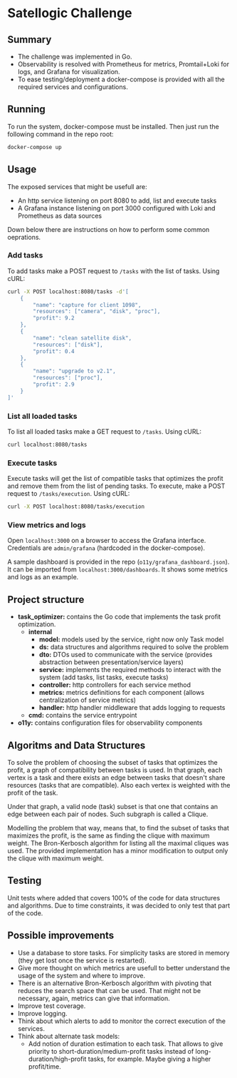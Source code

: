 # Satellogic Challenge

## Summary

- The challenge was implemented in Go.
- Observability is resolved with Prometheus for metrics, Promtail+Loki for logs, and Grafana for visualization.
- To ease testing/deployment a docker-compose is provided with all the required services and configurations.


## Running

To run the system, docker-compose must be installed. Then just run the following command in the repo root:

```bash
docker-compose up
```

## Usage

The exposed services that might be usefull are:

- An http service listening on port 8080 to add, list and execute tasks
- A Grafana instance listening on port 3000 configured with Loki and Prometheus as data sources

Down below there are instructions on how to perform some common oeprations.


### Add tasks
To add tasks make a POST request to `/tasks` with the list of tasks. Using cURL:

```bash
curl -X POST localhost:8080/tasks -d'[
    {
        "name": "capture for client 1098",
        "resources": ["camera", "disk", "proc"],
        "profit": 9.2
    },
    {
        "name": "clean satellite disk",
        "resources": ["disk"],
        "profit": 0.4
    },
    {
        "name": "upgrade to v2.1",
        "resources": ["proc"],
        "profit": 2.9
    }
]'
```

### List all loaded tasks
To list all loaded tasks make a GET request to `/tasks`. Using cURL:

```bash
curl localhost:8080/tasks
```

### Execute tasks
Execute tasks will get the list of compatible tasks that optimizes the profit and remove them from the list of pending tasks. To execute, make a POST request to `/tasks/execution`. Using cURL:
```bash
curl -X POST localhost:8080/tasks/execution
```

### View metrics and logs
Open `localhost:3000` on a browser to access the Grafana interface. Credentials are `admin/grafana` (hardcoded in the docker-compose).

A sample dashboard is provided in the repo (`o11y/grafana_dashboard.json`). It can be imported from `localhost:3000/dashboards`. It shows some metrics and logs as an example.

## Project structure

- **task_optimizer:** contains the Go code that implements the task profit optimization.
  - **internal**
      - **model:** models used by the service, right now only Task model
      - **ds:** data structures and algorithms required to solve the problem
      - **dto:** DTOs used to communicate with the service (provides abstraction between presentation/service layers)
      - **service:** implements the required methods to interact with the system (add tasks, list tasks, execute tasks)
      - **controller:** http controllers for each service method
      - **metrics:** metrics definitions for each component (allows centralization of service metrics)
      - **handler:** http handler middleware that adds logging to requests
  - **cmd:** contains the service entrypoint
- **o11y:** contains configuration files for observability components

## Algoritms and Data Structures

To solve the problem of choosing the subset of tasks that optimizes the profit, a graph of compatibility between tasks is used. In that graph, each vertex is a task and there exists an edge between tasks that doesn't share resources (tasks that are compatible). Also each vertex is weighted with the profit of the task.

Under that graph, a valid node (task) subset is that one that contains an edge between each pair of nodes. Such subgraph is called a Clique.

Modelling the problem that way, means that, to find the subset of tasks that maximizes the profit, is the same as finding the clique with maximum weight. The Bron-Kerbosch algorithm for listing all the maximal cliques was used. The provided implementation has a minor modification to output only the clique with maximum weight.

## Testing

Unit tests where added that covers 100% of the code for data structures and algorithms. Due to time constraints, it was decided to only test that part of the code.

## Possible improvements
- Use a database to store tasks. For simplicity tasks are stored in memory (they get lost once the service is restarted).
- Give more thought on which metrics are usefull to better understand the usage of the system and where to improve.
- There is an alternative Bron-Kerbosch algorithm with pivoting that reduces the search space that can be used. That might not be necessary, again, metrics can give that information.
- Improve test coverage.
- Improve logging.
- Think about which alerts to add to monitor the correct execution of the services.
- Think about alternate task models:
  - Add notion of duration estimation to each task. That allows to give priority to short-duration/medium-profit tasks instead of long-duration/high-profit tasks, for example. Maybe giving a higher profit/time.
